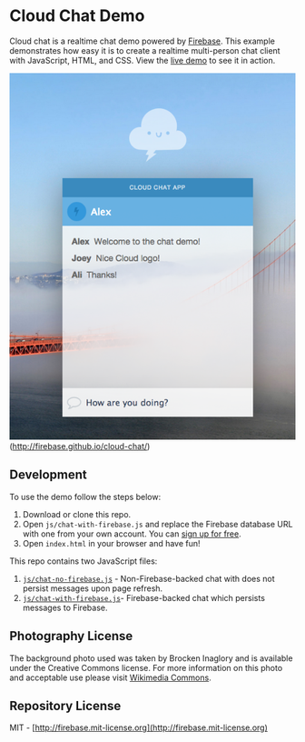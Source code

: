 # Cloud Chat Demo

Cloud chat is a realtime chat demo powered by [Firebase](https://www.firebase.com/). This example demonstrates how easy it is to create a realtime multi-person chat client with JavaScript, HTML, and
CSS. View the [live demo](http://firebase.github.io/cloud-chat/) to see it in action.

![Preview of Cloud Chat](./images/demo.jpg)(http://firebase.github.io/cloud-chat/)

## Development

To use the demo follow the steps below:

1. Download or clone this repo.
2. Open `js/chat-with-firebase.js` and replace the Firebase database URL with one from your own
account. You can [sign up for free](https://www.firebase.com/).
3. Open `index.html` in your browser and have fun!

This repo contains two JavaScript files:

1. [`js/chat-no-firebase.js`](./js/chat-no-firebase.js) - Non-Firebase-backed chat with does not
persist messages upon page refresh.
2. [`js/chat-with-firebase.js`](./js/chat-with-firebase.js)- Firebase-backed chat which persists
messages to Firebase.

## Photography License

The background photo used was taken by Brocken Inaglory and is available under the Creative Commons
license. For more information on this photo and acceptable use please visit [Wikimedia Commons](http://commons.wikimedia.org/wiki/File:Golden_Gate_Bridge,_San_Francisco_and_Sutro_Tower.jpg).


## Repository License
MIT - [http://firebase.mit-license.org](http://firebase.mit-license.org)
